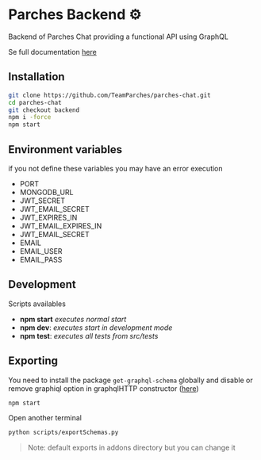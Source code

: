 
# Parches Backend ⚙️

Backend of Parches Chat providing a functional API using GraphQL

Se full documentation [here](https://github.com/TeamParches/parches-chat/tree/docs)
## Installation

```bash
git clone https://github.com/TeamParches/parches-chat.git
cd parches-chat
git checkout backend
npm i -force
npm start
```

## Environment variables
if you not define these variables you may have an error execution
- PORT
- MONGODB_URL
- JWT_SECRET
- JWT_EMAIL_SECRET
- JWT_EXPIRES_IN
- JWT_EMAIL_EXPIRES_IN
- JWT_EMAIL_SECRET
- EMAIL
- EMAIL_USER
- EMAIL_PASS

## Development

Scripts availables

- **npm start** _executes normal start_
- **npm dev**: _executes start in development mode_
- **npm test**: _executes all tests from src/tests_

## Exporting

You need to install the package `get-graphql-schema` globally and disable or remove graphiql option in graphqlHTTP constructor ([here](https://github.com/TeamParches/parches-chat/blob/81e80ca78ebc8c2039ebdd28a2dbcb76b805a794/src/app.js#L32))

```bash
npm start
```

Open another terminal
```bash
python scripts/exportSchemas.py
```

> Note: default exports in addons directory but you can change it
